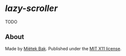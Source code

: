 _lazy-scroller_
===============

TODO


About
-----

Made by [Miëtek Bak](https://mietek.io/).  Published under the [MIT X11 license](LICENSE.md).
